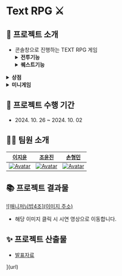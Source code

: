 # Text RPG ⚔️

## 📌 프로젝트 소개

- 콘솔창으로 진행하는 TEXT RPG 게임
  <details>
  <summary><b>전투기능</b></summary>
  <div markdown="1">
    <ul>
       <li>던전입장</li>
      <img src="./docs/전투기능/던전입장.gif" width=70%>
      <li>일반 공격기</li>
      <img src="./docs/전투기능/공격기.gif" width=70%>
      <li>스킬</li>
      <img src="./docs/전투기능/광역스킬.gif" width=70%>
      <li>포션사용</li>
      <img src="./docs/전투기능/포션.gif" width=70%>
      <li>도망치기</li>
      <img src="./docs/전투기능/도망.gif" width=70%>
      <li>승리/패배</li>
      <img src="./docs/전투기능/승리.gif" width=70%>
    </ul>
  </div>
  </details>
   <details>
  <summary><b>퀘스트기능</b></summary>
  <div markdown="1">
    <ul>
       <li>퀘스트</li>
      <img src="./docs/퀘스트기능/퀘스트.gif" width=70%>
    </ul>
  </div>
 </details>
  <details>
   <summary><b>상점</b></summary>
    <div markdown="1">
      <ul>
         <li>던전입장</li>
        <img src="./docs/상점기능/상점.gif" width=70%>
      </ul>
    </div>
  </details>
  <details>
   <summary><b>미니게임</b></summary>
    <div markdown="1">
      <ul>
         <li>던전입장</li>
        <img src="./docs/미니게임기능/미니게임.gif" width=70%>
      </ul>
    </div>
   </details>
 
## 📅 프로젝트 수행 기간

- 2024\. 10. 26 ~ 2024. 10. 02

## 🧑‍🚀 팀원 소개

|                             [이지윤](https://github.com/LI-JiYoon)                              |                              [조윤진](https://github.com/Joyoounjin)                              |                             [손형민](https://github.com/Zzondy-Unity)                              |                                                    
| :-------------------------------------------------------------------------------------------: | :-------------------------------------------------------------------------------------------: | :----------------------------------------------------------------------------------------------: | 
| [![Avatar](https://avatars.githubusercontent.com/u/84116288?v=4)](https://github.com/LI-JiYoon) | [![Avatar](https://avatars.githubusercontent.com/u/180900470?v=4)]([https://github.com/aromadsh](https://github.com/Joyoounjin)) | [![Avatar](https://avatars.githubusercontent.com/u/182717277?v=4)]([https://github.com/Hyunjaa](https://github.com/Zzondy-Unity)) | 


## 📚 프로젝트 결과물
[![매니저님밥4조](이미지 주소)]("./TxtRPG/PPT/지윤/textrpg.mp4")
* 해당 이미지 클릭 시 시연 영상으로 이동합니다.

## ✨ 프로젝트 산출물

- [발표자료]("./TxtRPG/PPT/한끼줍쇼v3.pptx")


](url)
